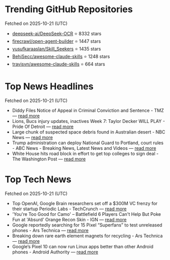 # Trending GitHub Repositories
Fetched on 2025-10-21 (UTC)

- [deepseek-ai/DeepSeek-OCR](https://github.com/deepseek-ai/DeepSeek-OCR) ⭐ 8332 stars
- [firecrawl/open-agent-builder](https://github.com/firecrawl/open-agent-builder) ⭐ 1447 stars
- [yusufkaraaslan/Skill_Seekers](https://github.com/yusufkaraaslan/Skill_Seekers) ⭐ 1435 stars
- [BehiSecc/awesome-claude-skills](https://github.com/BehiSecc/awesome-claude-skills) ⭐ 1248 stars
- [travisvn/awesome-claude-skills](https://github.com/travisvn/awesome-claude-skills) ⭐ 664 stars

# Top News Headlines
Fetched on 2025-10-21 (UTC)
- Diddy Files Notice of Appeal in Criminal Conviction and Sentence - TMZ — [read more](https://www.tmz.com/2025/10/20/diddy-files-notice-to-appeal/)
- Lions, Bucs injury updates, inactives Week 7: Taylor Decker WILL PLAY - Pride Of Detroit — [read more](https://www.prideofdetroit.com/detroit-lions-injury-report/146045/lions-bucs-injury-updates-inactives-week-7-taylor-decker-will-play)
- Large chunk of suspected space debris found in Australian desert - NBC News — [read more](https://www.nbcnews.com/science/space/space-debris-australia-rcna238669)
- Trump administration can deploy National Guard to Portland, court rules - ABC News - Breaking News, Latest News and Videos — [read more](https://abcnews.go.com/US/trump-administration-deploy-national-guard-portland-court-rules/story?id\\u003d126696414)
- White House hits road block in effort to get top colleges to sign deal - The Washington Post — [read more](https://www.washingtonpost.com/education/2025/10/20/trump-administration-college-compact/)

# Top Tech News
Fetched on 2025-10-21 (UTC)
- Top OpenAI, Google Brain researchers set off a $300M VC frenzy for their startup Periodic Labs - TechCrunch — [read more](https://techcrunch.com/2025/10/20/top-openai-google-brain-researchers-set-off-a-300m-vc-frenzy-for-their-startup-periodic-labs/)
- 'You're Too Good for Camo' – Battlefield 6 Players Can't Help But Poke Fun at 'Absurd' Orange Recon Skin - IGN — [read more](https://www.ign.com/articles/youre-too-good-for-camo-battlefield-6-players-cant-help-but-poke-fun-at-absurd-orange-recon-skin)
- Google reportedly searching for 15 Pixel “Superfans” to test unreleased phones - Ars Technica — [read more](https://arstechnica.com/gadgets/2025/10/google-reportedly-searching-for-15-pixel-superfans-to-test-unreleased-phones/)
- Breaking down rare earth element magnets for recycling - Ars Technica — [read more](https://arstechnica.com/science/2025/10/breaking-down-rare-earth-element-magnets-for-recycling/)
- Google’s Pixel 10 can now run Linux apps better than other Android phones - Android Authority — [read more](https://www.androidauthority.com/pixel-10-linux-apps-gpu-acceleration-3608754/)
